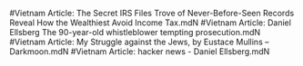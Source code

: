 #Vietnam
Article: The Secret IRS Files Trove of Never-Before-Seen Records Reveal How the Wealthiest Avoid Income Tax.mdN
#Vietnam
Article: Daniel Ellsberg The 90-year-old whistleblower tempting prosecution.mdN
#Vietnam
Article: My Struggle against the Jews, by Eustace Mullins – Darkmoon.mdN
#Vietnam
Article: hacker news - Daniel Ellsberg.mdN
